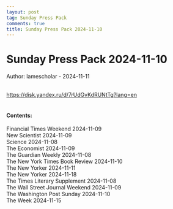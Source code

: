 ```yaml
---
layout: post
tag: Sunday Press Pack
comments: true
title: Sunday Press Pack 2024-11-10
---
```


# Sunday Press Pack 2024-11-10

Author: lamescholar - 2024-11-11
<br><br>

<https://disk.yandex.ru/d/7rUdGvKdRUNtTg?lang=en>
<br><br>

#### Contents:

Financial Times Weekend 2024-11-09<br>
New Scientist 2024-11-09<br>
Science 2024-11-08<br>
The Economist 2024-11-09<br>
The Guardian Weekly 2024-11-08<br>
The New York Times Book Review 2024-11-10<br>
The New Yorker 2024-11-11<br>
The New Yorker 2024-11-18<br>
The Times Literary Supplement 2024-11-08<br>
The Wall Street Journal Weekend 2024-11-09<br>
The Washington Post Sunday 2024-11-10<br>
The Week 2024-11-15